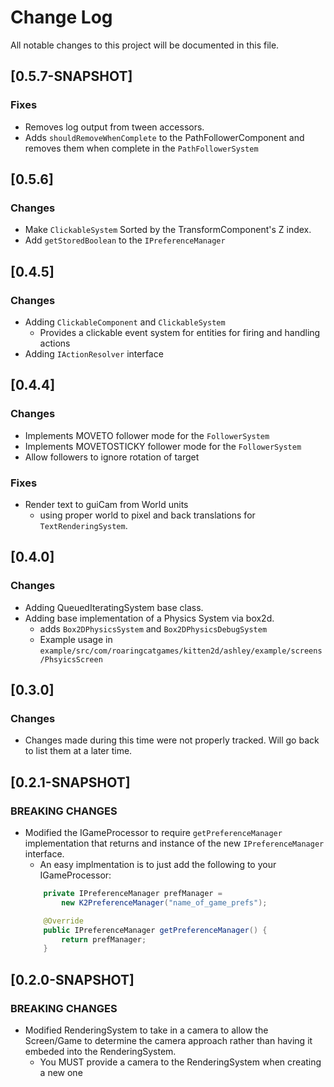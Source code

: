 # Change Log
All notable changes to this project will be documented in this file.

## [0.5.7-SNAPSHOT]

### Fixes

- Removes log output from tween accessors.
- Adds ```shouldRemoveWhenComplete``` to the PathFollowerComponent and removes them when complete in the ```PathFollowerSystem```

## [0.5.6]

### Changes

- Make ```ClickableSystem``` Sorted by the TransformComponent's Z index.
- Add ```getStoredBoolean``` to the ```IPreferenceManager```

## [0.4.5]

### Changes

- Adding ```ClickableComponent``` and ```ClickableSystem```
  - Provides a clickable event system for entities for firing and handling actions
- Adding ```IActionResolver``` interface


## [0.4.4]

### Changes

- Implements MOVETO follower mode for the ```FollowerSystem```
- Implements MOVETOSTICKY follower mode for the ```FollowerSystem```
- Allow followers to ignore rotation of target

### Fixes

- Render text to guiCam from World units
  - using proper world to pixel and back translations for ```TextRenderingSystem```.

## [0.4.0]

### Changes

- Adding QueuedIteratingSystem base class.
- Adding base implementation of a Physics System via box2d.
  - adds ```Box2DPhysicsSystem``` and ```Box2DPhysicsDebugSystem```
  - Example usage in ```example/src/com/roaringcatgames/kitten2d/ashley/example/screens/PhsyicsScreen```

## [0.3.0]

### Changes

- Changes made during this time were not properly tracked. Will go back to list them at a later time.

## [0.2.1-SNAPSHOT]
### BREAKING CHANGES
- Modified the IGameProcessor to require ```getPreferenceManager``` implementation that returns and instance of the new ```IPreferenceManager``` interface.
    - An easy implmentation is to just add the following to your IGameProcessor:
    ```Java
        private IPreferenceManager prefManager =
            new K2PreferenceManager("name_of_game_prefs");

        @Override
        public IPreferenceManager getPreferenceManager() {
            return prefManager;
        }
    ```

## [0.2.0-SNAPSHOT]
### BREAKING CHANGES
- Modified RenderingSystem to take in a camera to allow the Screen/Game to determine the camera approach rather than having it embeded into the RenderingSystem.
    - You MUST provide a camera to the RenderingSystem when creating a new one